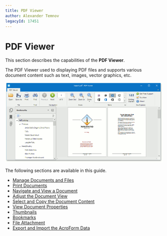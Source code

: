 ```yaml
---
title: PDF Viewer
author: Alexander Temnov
legacyId: 17451
---
```

# PDF Viewer
This section describes the capabilities of the **PDF Viewer**.

The PDF Viewer used to displaying PDF files and supports various document content such as text, images, vector graphics, etc.

![pdf-viewer-control-windows-forms](../images/img19650.png)

The following sections are available in this guide.
* [Manage Documents and Files](pdf-viewer/manage-documents-and-files.md)
* [Print Documents](pdf-viewer/print-documents.md)
* [Navigate and View a Document](pdf-viewer/navigate-and-view-a-document.md)
* [Adjust the Document View](pdf-viewer/adjust-the-document-view.md)
* [Select and Copy the Document Content](pdf-viewer/select-and-copy-the-document-content.md)
* [View Document Properties](pdf-viewer/view-document-properties.md)
* [Thumbnails](pdf-viewer/thumbnails.md)
* [Bookmarks](pdf-viewer/bookmarks.md)
* [File Attachment](pdf-viewer/file-attachment.md)
* [Export and Import the AcroForm Data](pdf-viewer/export-and-import-the-acroform-data.md)